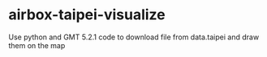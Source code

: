 # airbox-taipei-visualize
Use python and GMT 5.2.1 code to download file from data.taipei and draw them on the map

